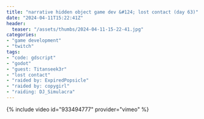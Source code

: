 ```yaml
---
title: "narrative hidden object game dev &#124; lost contact (day 63)"
date: "2024-04-11T15:22:41Z"
header:
  teaser: "/assets/thumbs/2024-04-11-15-22-41.jpg"
categories:
- "game development"
- "twitch"
tags:
- "code: gdscript"
- "godot"
- "guest: Titanseek3r"
- "lost contact"
- "raided by: ExpiredPopsicle"
- "raided by: copygirl"
- "raiding: DJ_Simulacra"
---
```

{% include video id="933494777" provider="vimeo" %}
